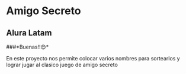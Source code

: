 <h1>Amigo Secreto</h1>
<h2>Alura Latam</h2>
###*Buenas!!😊*

En este proyecto nos permite colocar varios nombres para sortearlos y lograr jugar al clasico juego de amigo secreto
